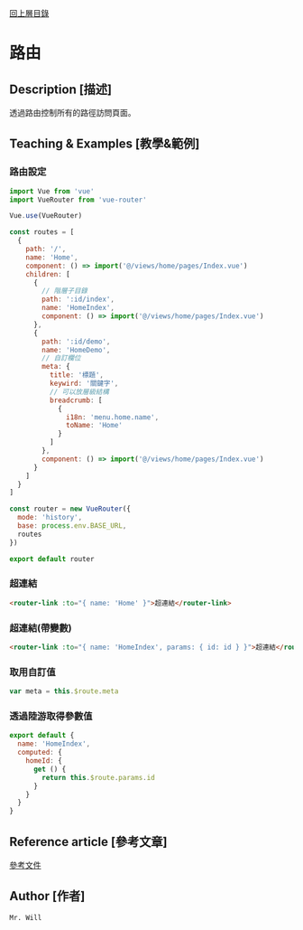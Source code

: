 [回上層目錄](../README.md)

# 路由

## **Description [描述]**
透過路由控制所有的路徑訪問頁面。

## **Teaching & Examples [教學&範例]**
### 路由設定
```js
import Vue from 'vue'
import VueRouter from 'vue-router'

Vue.use(VueRouter)

const routes = [
  {
    path: '/',
    name: 'Home',
    component: () => import('@/views/home/pages/Index.vue')
    children: [
      {
        // 階層子目錄
        path: ':id/index',
        name: 'HomeIndex',
        component: () => import('@/views/home/pages/Index.vue')
      },
      {
        path: ':id/demo',
        name: 'HomeDemo',
        // 自訂欄位
        meta: {
          title: '標題',
          keywird: '關鍵字',
          // 可以放層級結構
          breadcrumb: [
            {
              i18n: 'menu.home.name',
              toName: 'Home'
            }
          ]
        },
        component: () => import('@/views/home/pages/Index.vue')
      }
    ]
  }
]

const router = new VueRouter({
  mode: 'history',
  base: process.env.BASE_URL,
  routes
})

export default router
```

### 超連結
```html
<router-link :to="{ name: 'Home' }">超連結</router-link>
```

### 超連結(帶變數)
```html
<router-link :to="{ name: 'HomeIndex', params: { id: id } }">超連結</router-link>
```

### 取用自訂值
```js
var meta = this.$route.meta
```

### 透過陸游取得參數值
```js
export default {
  name: 'HomeIndex',
  computed: {
    homeId: {
      get () {
        return this.$route.params.id
      }
    }
  }
}
```

## **Reference article [參考文章]**
[參考文件](網址)

## **Author [作者]**
`Mr. Will`
